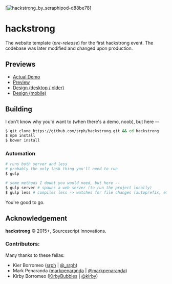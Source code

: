 [![hackstrong_by_seraphipod-d88be78](http://seraphipod.deviantart.com/art/Hackstrong-497697956)]

# hackstrong

The website template (*pre-release*) for the first hackstrong event. The codebase was later modified and changed upon production.

## Previews

- [Actual Demo](https://srph.github.io/hackstrong)
- [Preview](https://srph.github.io/hackstrong/preview.html)
- [Design (desktop / older)](http://seraphipod.deviantart.com/art/Hackstrong-older-499976508)
- [Design (mobile)](http://seraphipod.deviantart.com/art/Hackstrong-Mobile-older-499976686)

## Building

I don't know why you'd want to (when there's a demo, noob), but here --

```bash
$ git clone https://github.com/srph/hackstrong.git && cd hackstrong
$ npm install
$ bower install
```

### Automation

```bash
# runs both server and less
# probably the only task thing you'll need to run
$ gulp

# some methods I doubt you would need, but here --
$ gulp server # spawns a web server (to run the project locally)
$ gulp less # compiles less -> watches for file changes (autoprefix, etc..)
```

You're good to go.

## Acknowledgement

**hackstrong** © 2015+, Sourcescript Innovations.

### Contributors:

Many thanks to these fellas:

- Kier Borromeo ([srph](https://github.com/srph) | [@_srph](https://twitter.com/_srph))
- Mark Penaranda ([markpenaranda](https://github.com/markpenaranda) | [@markpenaranda](https://twitter.com/markpenaranda))
- Kirby Borromeo ([KirbyBubbles](https://github.com/KirbyBubbles) | [@kirby](https://twitter.com/KirbyBubbles))